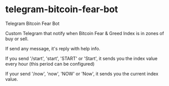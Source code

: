 # telegram-bitcoin-fear-bot
Telegram Bitcoin Fear Bot

Custom Telegram that notify when Bitcoin Fear & Greed Index is in zones of buy or sell.

If send any message, it's reply with help info.

If you send '/start', 'start', 'START' or 'Start', it sends you the index value every hour (this period can be configured)

If your send '/now', 'now', 'NOW' or 'Now', it sends you the current index value.

